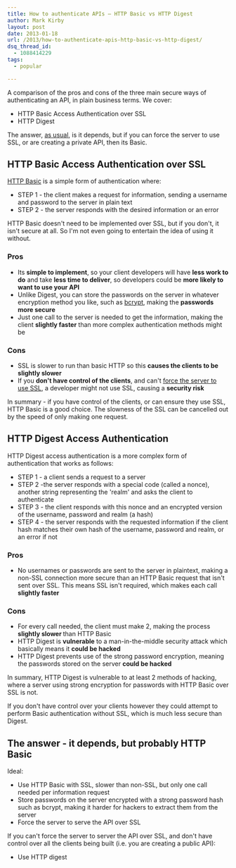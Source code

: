 ```yaml
---
title: How to authenticate APIs – HTTP Basic vs HTTP Digest
author: Mark Kirby
layout: post
date: 2013-01-18
url: /2013/how-to-authenticate-apis-http-basic-vs-http-digest/
dsq_thread_id:
  - 1088414229
tags:
  - popular

---
```


A comparison of the pros and cons of the three main secure ways of authenticating an API, in plain business terms. We cover:

  * HTTP Basic Access Authentication over SSL
  * HTTP Digest
<!--more-->
The answer, [as usual][1], is it depends, but if you can force the server to use SSL, or are creating a private API, then its Basic.

## HTTP Basic Access Authentication over SSL

[HTTP Basic][2] is a simple form of authentication where:

  * STEP 1 - the client makes a request for information, sending a username and password to the server in plain text
  * STEP 2 - the server responds with the desired information or an error

HTTP Basic doesn't need to be implemented over SSL, but if you don't, it isn't secure at all. So I'm not even going to entertain the idea of using it without.

### Pros

  * Its <strong>simple to implement</strong>, so your client developers will have <strong>less work to do</strong> and take <strong>less time to deliver</strong>, so developers could be <strong>more likely to want to use your API </strong>
  * Unlike Digest, you can store the passwords on the server in whatever encryption method you like, such as [bcrypt][3], making the **passwords more secure**
  * Just one call to the server is needed to get the information, making the client **slightly faster** than more complex authentication methods might be

### Cons

  * SSL is slower to run than basic HTTP so this **causes the clients to be slightly slower**
  * If you **don't have control of the clients**, and can't [force the server to use SSL][4], a developer might not use SSL, causing a **security risk**

In summary - if you have control of the clients, or can ensure they use SSL, HTTP Basic is a good choice. The slowness of the SSL can be cancelled out by the speed of only making one request.

## HTTP Digest Access Authentication

HTTP Digest access authentication is a more complex form of authentication that works as follows:

  * STEP 1 - a client sends a request to a server
  * STEP 2 -the server responds with a special code (called a nonce), another string representing the 'realm' and asks the client to authenticate
  * STEP 3 - the client responds with this nonce and an encrypted version of the username, password and realm (a hash)
  * STEP 4 - the server responds with the requested information if the client hash matches their own hash of the username, password and realm, or an error if not

### Pros

  * No usernames or passwords are sent to the server in plaintext, making a non-SSL connection more secure than an HTTP Basic request that isn't sent over SSL. This means SSL isn't required, which makes each call <strong>slightly faster</strong>

### Cons

  * For every call needed, the client must make 2, making the process <strong>slightly slower </strong>than HTTP Basic
  * HTTP Digest is **vulnerable** to a man-in-the-middle security attack which basically means it **could be hacked**
  * HTTP Digest prevents use of the strong password encryption, meaning the passwords stored on the server **could be hacked**

In summary, HTTP Digest is vulnerable to at least 2 methods of hacking, where a server using strong encryption for passwords with HTTP Basic over SSL is not.

If you don't have control over your clients however they could attempt to perform Basic authentication without SSL, which is much less secure than Digest.

## The answer - it depends, but probably HTTP Basic

Ideal:

  * Use HTTP Basic with SSL, slower than non-SSL, but only one call needed per information request
  * Store passwords on the server encrypted with a strong password hash such as bcrypt, making it harder for hackers to extract them from the server
  * Force the server to serve the API over SSL

If you can't force the server to server the API over SSL, and don't have control over all the clients being built (i.e. you are creating a public API):

  * Use HTTP digest

 [1]: http://adactio.com/journal/4437/
 [2]: http://en.wikipedia.org/wiki/Basic_access_authentication
 [3]: http://en.wikipedia.org/wiki/Bcrypt
 [4]: http://stackoverflow.com/questions/567434/force-https-for-entire-server-domain
